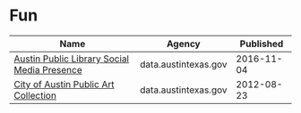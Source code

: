 # Fun

Name | Agency | Published
---- | ---- | ---------
[Austin Public Library Social Media Presence](../datasets/qunj-fzvx.md) | data.austintexas.gov | 2016-11-04
[City of Austin Public Art Collection](../datasets/yqxj-7evp.md) | data.austintexas.gov | 2012-08-23

